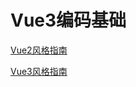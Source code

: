 # Vue3编码基础

[Vue2风格指南](https://v2.cn.vuejs.org/v2/style-guide/>)

[Vue3风格指南](https://cn.vuejs.org/style-guide/)
